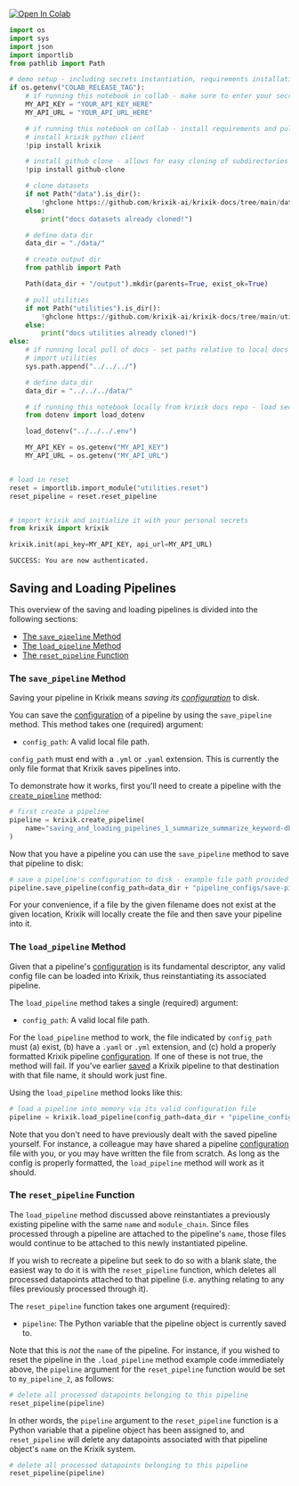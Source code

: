 <a href="https://colab.research.google.com/github/krixik-ai/krixik-docs/blob/main/docs/system/pipeline_creation/saving_and_loading_pipelines.ipynb" target="_parent"><img src="https://colab.research.google.com/assets/colab-badge.svg" alt="Open In Colab"/></a>


```python
import os
import sys
import json
import importlib
from pathlib import Path

# demo setup - including secrets instantiation, requirements installation, and path setting
if os.getenv("COLAB_RELEASE_TAG"):
    # if running this notebook in collab - make sure to enter your secrets
    MY_API_KEY = "YOUR_API_KEY_HERE"
    MY_API_URL = "YOUR_API_URL_HERE"

    # if running this notebook on collab - install requirements and pull required subdirectories
    # install krixik python client
    !pip install krixik

    # install github clone - allows for easy cloning of subdirectories from docs repo: https://github.com/krixik-ai/krixik-docs
    !pip install github-clone

    # clone datasets
    if not Path("data").is_dir():
        !ghclone https://github.com/krixik-ai/krixik-docs/tree/main/data
    else:
        print("docs datasets already cloned!")

    # define data dir
    data_dir = "./data/"

    # create output dir
    from pathlib import Path

    Path(data_dir + "/output").mkdir(parents=True, exist_ok=True)

    # pull utilities
    if not Path("utilities").is_dir():
        !ghclone https://github.com/krixik-ai/krixik-docs/tree/main/utilities
    else:
        print("docs utilities already cloned!")
else:
    # if running local pull of docs - set paths relative to local docs structure
    # import utilities
    sys.path.append("../../../")

    # define data_dir
    data_dir = "../../../data/"

    # if running this notebook locally from krixik docs repo - load secrets from a .env placed at the base of the docs repo
    from dotenv import load_dotenv

    load_dotenv("../../../.env")

    MY_API_KEY = os.getenv("MY_API_KEY")
    MY_API_URL = os.getenv("MY_API_URL")


# load in reset
reset = importlib.import_module("utilities.reset")
reset_pipeline = reset.reset_pipeline


# import krixik and initialize it with your personal secrets
from krixik import krixik

krixik.init(api_key=MY_API_KEY, api_url=MY_API_URL)
```

    SUCCESS: You are now authenticated.


## Saving and Loading Pipelines

This overview of the saving and loading pipelines is divided into the following sections:

- [The `save_pipeline` Method](#the-save_pipeline-method)
- [The `load_pipeline` Method](#the-load_pipeline-method)
- [The `reset_pipeline` Function](#the-reset_pipeline-function)

### The `save_pipeline` Method

Saving your pipeline in Krixik means *saving its [configuration](pipeline_config.md)* to disk.

You can save the [configuration](pipeline_config.md) of a pipeline by using the `save_pipeline` method. This method takes one (required) argument:

- `config_path`: A valid local file path.

`config_path` must end with a `.yml` or `.yaml` extension. This is currently the only file format that Krixik saves pipelines into.

To demonstrate how it works, first you'll need to create a pipeline with the [`create_pipeline`](create_pipeline.md) method:


```python
# first create a pipeline
pipeline = krixik.create_pipeline(
    name="saving_and_loading_pipelines_1_summarize_summarize_keyword-db", module_chain=["summarize", "summarize", "keyword-db"]
)
```

Now that you have a pipeline you can use the `save_pipeline` method to save that pipeline to disk:


```python
# save a pipeline's configuration to disk - example file path provided
pipeline.save_pipeline(config_path=data_dir + "pipeline_configs/save-pipeline-demo.yaml")
```

For your convenience, if a file by the given filename does not exist at the given location, Krixik will locally create the file and then save your pipeline
 into it.

### The `load_pipeline` Method

Given that a pipeline's [configuration](pipeline_config.md) is its fundamental descriptor, any valid config file can be loaded into Krixik, thus reinstantiating its associated pipeline.

The `load_pipeline` method takes a single (required) argument:

- `config_path`: A valid local file path.

For the `load_pipeline` method to work, the file indicated by `config_path` must (a) exist, (b) have a `.yaml` or `.yml` extension, and (c) hold a properly formatted Krixik pipeline [configuration](pipeline_config.md). If one of these is not true, the method will fail. If you've earlier [saved](#the-save_pipeline-method) a Krixik pipeline to that destination with that file name, it should work just fine. 

Using the `load_pipeline` method looks like this:


```python
# load a pipeline into memory via its valid configuration file
pipeline = krixik.load_pipeline(config_path=data_dir + "pipeline_configs/save-pipeline-demo.yaml")
```

Note that you don't need to have previously dealt with the saved pipeline yourself. For instance, a colleague may have shared a pipeline [configuration](pipeline_config.md) file with you, or you may have written the file from scratch. As long as the config is properly formatted, the `load_pipeline` method will work as it should.

### The `reset_pipeline` Function

The `load_pipeline` method discussed above reinstantiates a previously existing pipeline with the same `name` and `module_chain`. Since files processed through a pipeline are attached to the pipeline's `name`, those files would continue to be attached to this newly instantiated pipeline.

If you wish to recreate a pipeline but seek to do so with a blank slate, the easiest way to do it is with the `reset_pipeline` function, which deletes all processed datapoints attached to that pipeline (i.e. anything relating to any files previously processed through it).

The `reset_pipeline` function takes one argument (required):

- `pipeline`: The Python variable that the pipeline object is currently saved to.

Note that this is _not_ the `name` of the pipeline. For instance, if you wished to reset the pipeline in the `.load_pipeline` method example code immediately above, the `pipeline` argument for the `reset_pipeline` function would be set to `my_pipeline_2`, as follows:


```python
# delete all processed datapoints belonging to this pipeline
reset_pipeline(pipeline)
```

In other words, the `pipeline` argument to the `reset_pipeline` function is a Python variable that a pipeline object has been assigned to, and `reset_pipeline` will delete any datapoints associated with that pipeline object's `name` on the Krixik system.


```python
# delete all processed datapoints belonging to this pipeline
reset_pipeline(pipeline)
```
